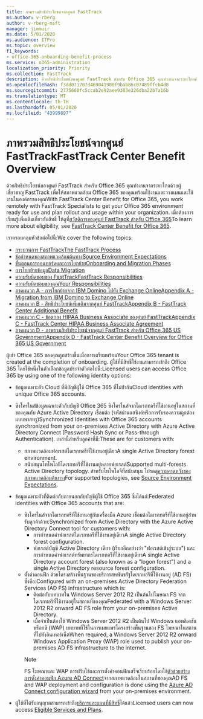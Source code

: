 ```yaml
---
title: ภาพรวมสิทธิประโยชน์จากศูนย์ FastTrack
ms.author: v-rberg
author: v-rberg-msft
manager: jimmuir
ms.date: 5/01/2020
ms.audience: ITPro
ms.topic: overview
f1_keywords:
- office-365-onboarding-benefit-process
ms.service: o365-administration
localization_priority: Priority
ms.collection: FastTrack
description: ด้วยสิทธิประโยชน์ของศูนย์ FastTrack สําหรับ Office 365 คุณทํางานจากระยะไกลด้วยผู้เชี่ยวชาญ FastTrack เพื่อให้สภาพแวดล้อม Office 365 ของคุณพร้อมใช้งานและวางแผนและใช้งานในองค์กรของคุณ เมื่อต้องการเรียนรู้เพิ่มเติมเกี่ยวกับสิทธิ์ ให้ดูที่ สวัสดิการศูนย์ FastTrack สําหรับ Office 365
ms.openlocfilehash: f3dd071707d469041900f9bab86c07489ffcb4d0
ms.sourcegitcommit: 2775660fc5ccab2e92aee9383e326dba22b7a16b
ms.translationtype: MT
ms.contentlocale: th-TH
ms.lasthandoff: 05/01/2020
ms.locfileid: "43999897"
---
```

# <a name="fasttrack-center-benefit-overview"></a><span data-ttu-id="c6aa1-104">ภาพรวมสิทธิประโยชน์จากศูนย์ FastTrack</span><span class="sxs-lookup"><span data-stu-id="c6aa1-104">FastTrack Center Benefit Overview</span></span>

<span data-ttu-id="c6aa1-105">ด้วยสิทธิประโยชน์ของศูนย์ FastTrack สําหรับ Office 365 คุณทํางานจากระยะไกลด้วยผู้เชี่ยวชาญ FastTrack เพื่อให้สภาพแวดล้อม Office 365 ของคุณพร้อมใช้งานและวางแผนและใช้งานในองค์กรของคุณ</span><span class="sxs-lookup"><span data-stu-id="c6aa1-105">With FastTrack Center Benefit for Office 365, you work remotely with FastTrack Specialists to get your Office 365 environment ready for use and plan rollout and usage within your organization.</span></span> <span data-ttu-id="c6aa1-106">เมื่อต้องการเรียนรู้เพิ่มเติมเกี่ยวกับสิทธิ์ ให้ดูที่[สวัสดิการของศูนย์ FastTrack สําหรับ Office 365](O365-fasttrack-benefit-for-office-365.md)</span><span class="sxs-lookup"><span data-stu-id="c6aa1-106">To learn more about eligibility, see [FastTrack Center Benefit for Office 365](O365-fasttrack-benefit-for-office-365.md).</span></span>
  
<span data-ttu-id="c6aa1-107">เราครอบคลุมหัวข้อต่อไปนี้:</span><span class="sxs-lookup"><span data-stu-id="c6aa1-107">We cover the following topics:</span></span>
- [<span data-ttu-id="c6aa1-108">กระบวนการ FastTrack</span><span class="sxs-lookup"><span data-stu-id="c6aa1-108">The FastTrack Process</span></span>](O365-fasttrack-process.md) 
- [<span data-ttu-id="c6aa1-109">ข้อกำหนดของสภาพแวดล้อมต้นทาง</span><span class="sxs-lookup"><span data-stu-id="c6aa1-109">Source Environment Expectations</span></span>](O365-source-environment-expectations.md)
- [<span data-ttu-id="c6aa1-110">ขั้นตอนการออนบอร์ดและการโยกย้าย</span><span class="sxs-lookup"><span data-stu-id="c6aa1-110">Onboarding and Migration Phases</span></span>](O365-onboarding-and-migration.md)
- [<span data-ttu-id="c6aa1-111">การโยกย้ายข้อมูล</span><span class="sxs-lookup"><span data-stu-id="c6aa1-111">Data Migration</span></span>](O365-data-migration.md)
- [<span data-ttu-id="c6aa1-112">ความรับผิดชอบของ FastTrack</span><span class="sxs-lookup"><span data-stu-id="c6aa1-112">FastTrack Responsibilities</span></span>](O365-fasttrack-responsibilities.md)
- [<span data-ttu-id="c6aa1-113">ความรับผิดชอบของคุณ</span><span class="sxs-lookup"><span data-stu-id="c6aa1-113">Your Responsibilities</span></span>](O365-your-responsibilities.md) 
- [<span data-ttu-id="c6aa1-114">ภาคผนวก A - การโยกย้ายจาก IBM Domino ไปยัง Exchange Online</span><span class="sxs-lookup"><span data-stu-id="c6aa1-114">Appendix A - Migration from IBM Domino to Exchange Online</span></span>](O365-from-ibm-domino-to-exchange-online.md)
- [<span data-ttu-id="c6aa1-115">ภาคผนวก B - สิทธิประโยชน์เพิ่มเติมจากศูนย์ FastTrack</span><span class="sxs-lookup"><span data-stu-id="c6aa1-115">Appendix B - FastTrack Center Additional Benefit</span></span>](O365-fasttrack-additional-benefits.md)
- [<span data-ttu-id="c6aa1-116">ภาคผนวก C - ข้อตกลง HIPAA Business Associate ของศูนย์ FastTrack</span><span class="sxs-lookup"><span data-stu-id="c6aa1-116">Appendix C - FastTrack Center HIPAA Business Associate Agreement</span></span>](O365-hipaa-business-associate-agreement.md)
- [<span data-ttu-id="c6aa1-117">ภาคผนวก D - ภาพรวมสิทธิประโยชน์จากศูนย์ FastTrack สำหรับ Office 365 US Government</span><span class="sxs-lookup"><span data-stu-id="c6aa1-117">Appendix D - FastTrack Center Benefit Overview for Office 365 US Government</span></span>](US-Gov-appendix-overview.md)
    
<span data-ttu-id="c6aa1-118">ผู้เช่า Office 365 ของคุณถูกสร้างขึ้นเมื่อการเตรียมพร้อม</span><span class="sxs-lookup"><span data-stu-id="c6aa1-118">Your Office 365 tenant is created at the completion of onboarding.</span></span> <span data-ttu-id="c6aa1-119">ผู้ใช้ที่มีสิทธิ์ใช้งานสามารถเข้าถึง Office 365 โดยใช้หนึ่งในตัวเลือกข้อมูลประจําตัวต่อไปนี้:</span><span class="sxs-lookup"><span data-stu-id="c6aa1-119">Licensed users can access Office 365 by using one of the following identity options:</span></span>
- <span data-ttu-id="c6aa1-120">ข้อมูลเฉพาะตัว Cloud ที่มีบัญชีผู้ใช้ Office 365 ที่ไม่ซ้ํากัน</span><span class="sxs-lookup"><span data-stu-id="c6aa1-120">Cloud identities with unique Office 365 accounts.</span></span>
- <span data-ttu-id="c6aa1-121">ซิงโครไนส์ข้อมูลเฉพาะตัวกับบัญชี Office 365 ซิงโครไนส์จากไดเรกทอรีที่ใช้งานอยู่ในสถานที่ของคุณกับ Azure Active Directory เชื่อมต่อ (รหัสผ่านแฮซิงค์หรือการรับรองความถูกต้องแบบพาสทรู)</span><span class="sxs-lookup"><span data-stu-id="c6aa1-121">Synchronized Identities with Office 365 accounts synchronized from your on-premises Active Directory with Azure Active Directory Connect (Password Hash Sync or Pass-through Authentication).</span></span> <span data-ttu-id="c6aa1-122">เหล่านี้สําหรับลูกค้าที่มี:</span><span class="sxs-lookup"><span data-stu-id="c6aa1-122">These are for customers with:</span></span>
  - <span data-ttu-id="c6aa1-123">สภาพแวดล้อมฟอเรสต์ไดเรกทอรีที่ใช้งานอยู่เดียว</span><span class="sxs-lookup"><span data-stu-id="c6aa1-123">A single Active Directory forest environment.</span></span>
  - <span data-ttu-id="c6aa1-124">สนับสนุนโทโพโลยีไดเรกทอรีที่ใช้งานอยู่หลายฟอเรสต์</span><span class="sxs-lookup"><span data-stu-id="c6aa1-124">Supported multi-forests Active Directory topology.</span></span> <span data-ttu-id="c6aa1-125">สําหรับโทโพโลจีที่สนับสนุน โปรดดู[ความคาดหวังของสภาพแวดล้อมต้นทาง](O365-source-environment-expectations.md)</span><span class="sxs-lookup"><span data-stu-id="c6aa1-125">For supported topologies, see [Source Environment Expectations](O365-source-environment-expectations.md).</span></span>
- <span data-ttu-id="c6aa1-126">ข้อมูลเฉพาะตัวที่ติดต่อกับภายนอกกับบัญชีผู้ใช้ Office 365 ซึ่งได้แก่:</span><span class="sxs-lookup"><span data-stu-id="c6aa1-126">Federated identities with Office 365 accounts that are:</span></span>
  - <span data-ttu-id="c6aa1-127">ซิงโครไนส์จากไดเรกทอรีที่ใช้งานอยู่กับเครื่องมือ Azure เชื่อมต่อไดเรกทอรีที่ใช้งานอยู่สําหรับลูกค้าด้วย:</span><span class="sxs-lookup"><span data-stu-id="c6aa1-127">Synchronized from Active Directory with the Azure Active Directory Connect tool for customers with:</span></span>
      - <span data-ttu-id="c6aa1-128">การกําหนดค่าฟอเรสต์ไดเรกทอรีที่ใช้งานอยู่เดียว</span><span class="sxs-lookup"><span data-stu-id="c6aa1-128">A single Active Directory forest configuration.</span></span>
      - <span data-ttu-id="c6aa1-129">ฟอเรสต์บัญชี Active Directory เดียว (เรียกอีกอย่างว่า "ฟอเรสต์เข้าสู่ระบบ") และการกําหนดค่าฟอเรสต์ทรัพยากรไดเรกทอรีที่ใช้งานอยู่เดียว</span><span class="sxs-lookup"><span data-stu-id="c6aa1-129">A single Active Directory account forest (also known as a "logon forest") and a single Active Directory resource forest configuration.</span></span>
  - <span data-ttu-id="c6aa1-130">ตั้งค่าคอนฟิก ด้วยโครงสร้างพื้นฐานของบริการสหพันธรัฐไดเรกทอรีที่ใช้งานอยู่ (AD FS) ซึ่งคือ:</span><span class="sxs-lookup"><span data-stu-id="c6aa1-130">Configured with an on-premises Active Directory Federation Services (AD FS) infrastructure which is:</span></span>
      - <span data-ttu-id="c6aa1-131">ติดต่อกับบทบาทใน Windows Server 2012 R2 เป็นต้นไปโฆษณา FS จากไดเรกทอรีที่ใช้งานอยู่ในสถานที่ของคุณ</span><span class="sxs-lookup"><span data-stu-id="c6aa1-131">Federated with a Windows Server 2012 R2 onward AD FS role from your on-premises Active Directory.</span></span>
      - <span data-ttu-id="c6aa1-132">เมื่อจําเป็นต้องใช้ Windows Server 2012 R2 เป็นต้นไป Windows แอพลิเคชันพร็อกซี (WAP) บทบาทที่ใช้ในการเผยแพร่โครงสร้างพื้นฐานของ FS โฆษณาในสถานที่ไปยังอินเทอร์เน็ต</span><span class="sxs-lookup"><span data-stu-id="c6aa1-132">When required, a Windows Server 2012 R2 onward Windows Application Proxy (WAP) role used to publish your on-premises AD FS infrastructure to the internet.</span></span>
    > [!NOTE]
    > <span data-ttu-id="c6aa1-133">FS โฆษณาและ WAP การปรับใช้และการตั้งค่าคอนฟิกเสร็จเรียบร้อยโดยใช้[ตัวช่วยสร้างการตั้งค่าคอนฟิก Azure AD Connect](https://go.microsoft.com/fwlink/?linkid=844794)จากสภาพแวดล้อมในสถานที่ของคุณ</span><span class="sxs-lookup"><span data-stu-id="c6aa1-133">AD FS and WAP deployment and configuration is done using the [Azure AD Connect configuration wizard](https://go.microsoft.com/fwlink/?linkid=844794) from your on-premises environment.</span></span> 
  
- <span data-ttu-id="c6aa1-134">ผู้ใช้ที่ได้รับอนุญาตสามารถเข้าถึง[บริการและแผนที่มีสิทธิ์](M365-eligible-services-and-plans.md)ได้แล้ว</span><span class="sxs-lookup"><span data-stu-id="c6aa1-134">Licensed users can now access [Eligible Services and Plans](M365-eligible-services-and-plans.md).</span></span>

